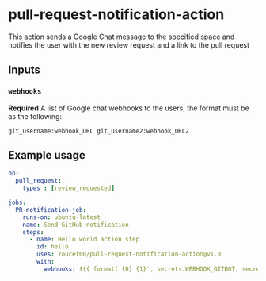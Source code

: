 # pull-request-notification-action

This action sends a Google Chat message to the specified space and notifies the user with the new review request and a link to the pull request

## Inputs

### `webhooks`

**Required** A list of Google chat webhooks to the users, the format must be as the following:

`git_username:webhook_URL git_username2:webhook_URL2`

## Example usage

```yaml
on:
  pull_request:
    types : [review_requested]

jobs:
  PR-notification-job:
    runs-on: ubuntu-latest
    name: Send GitHub notification
    steps:
      - name: Hello world action step
        id: hello
        uses: Youcef00/pull-request-notification-action@v1.0
        with:
          webhooks: ${{ format('{0} {1}', secrets.WEBHOOK_GITBOT, secrets.WEBHOOK_PLATCHOON) }}
```